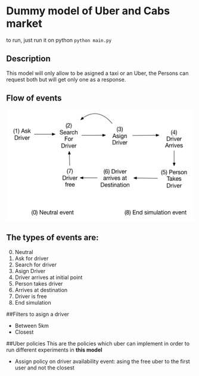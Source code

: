 # Dummy model of Uber and Cabs market

to run, just run it on python `python main.py`

## Description

This model will only allow to be asigned a taxi or an Uber, the Persons can request both but will get only one as a response.

## Flow of events
![events flow](others/img/Events.png?raw=true "Event flow")

## The types of events are:
0. Neutral
1. Ask for driver 
2. Search for driver 
3. Asign Driver 
4. Driver arrives at initial point
7. Person takes driver 
6. Arrives at destination 
5. Driver is free 
8. End simulation

##Filters to asign a driver
* Between 5km 
* Closest

##Uber policies
This are the policies which uber can implement in order to run different experiments in **this model**

* Assign policy on driver availability event: asing the free uber to the first user and not the closest  
